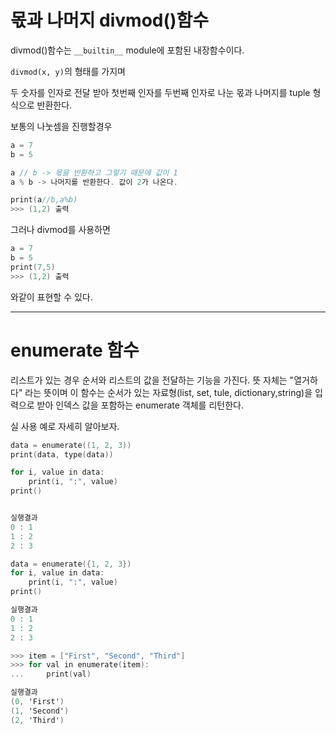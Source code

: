 # 몫과 나머지 divmod()함수

divmod()함수는 `__builtin__` module에 포함된 내장함수이다.

`divmod(x, y)`의 형태를 가지며

두 숫자를 인자로 전달 받아 첫번째 인자를 두번째 인자로 나눈 몫과 나머지를 tuple 형식으로 반환한다.

보통의 나눗셈을 진행할경우

```mm
a = 7
b = 5

a // b -> 몫을 반환하고 그렇기 때문에 값이 1
a % b -> 나머지를 반환한다. 값이 2가 나온다.

print(a//b,a%b)
>>> (1,2) 출력
```

그러나 divmod를 사용하면

```mm
a = 7
b = 5
print(7,5)
>>> (1,2) 출력
```

와같이 표현할 수 있다.

---

# enumerate 함수

리스트가 있는 경우 순서와 리스트의 값을 전달하는 기능을 가진다.
뜻 자체는 "열거하다" 라는 뜻이며 이 함수는 순서가 있는 자료형(list, set, tule, dictionary,string)을 입력으로 받아 인덱스 값을 포함하는 enumerate 객체를 리턴한다.

실 사용 예로 자세히 알아보자.

```mm
data = enumerate((1, 2, 3))
print(data, type(data))

for i, value in data:
    print(i, ":", value)
print()


실행결과
0 : 1
1 : 2
2 : 3
```

```mm
data = enumerate({1, 2, 3})
for i, value in data:
    print(i, ":", value)
print()

실행결과
0 : 1
1 : 2
2 : 3
```

```mm
>>> item = ["First", "Second", "Third"]
>>> for val in enumerate(item):
... 	print(val)

실행결과
(0, 'First')
(1, 'Second')
(2, 'Third')
```

